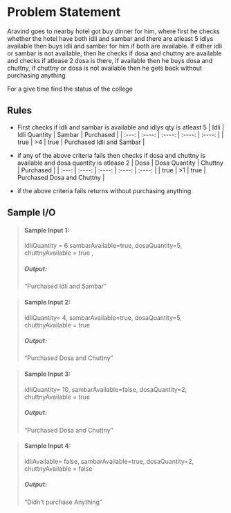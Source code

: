 # Problem Statement   

Aravind goes to nearby hotel got buy dinner for him, where first he checks whether the hotel have both idli and sambar and there are atleast 5 idlys available then buys idli and samber for him if both are available. if either idli or sambar is not available, then he checks if dosa and chuttny are available and checks if atlease 2 dosa is there, if available then he buys dosa and chuttny, if chuttny or dosa is not available then he gets back without purchasing anything

For a give time find the status of the college 

## Rules

* First checks if idli and sambar is available and idlys qty is atleast 5
    | Idli | Idli Quantity | Sambar |  Purchased | 
    | :---:   |  :----:   |  :----:   |   :----:   |   :----:  | 
    | true | >4 | true | Purchased Idli and Sambar | 


* if any of the above criteria fails then checks if dosa and chuttny is available and dosa quantity is atlease 2
    | Dosa | Dosa Quantity | Chuttny |  Purchased | 
    | :---:   |  :----:   |  :----:   |   :----:   |   :----:  | 
    | true | >1 | true | Purchased Dosa and Chuttny | 

* if the above criteria fails 
    returns without purchasing anything



## Sample I/O

> #### Sample Input 1:
>  idliQuantity = 6 sambarAvailable=true, dosaQuantity=5, chuttnyAvailable = true , 
>
> ##### Output:
> “Purchased Idli and Sambar”

> #### Sample Input 2:
> idliQuantity= 4, sambarAvailable=true, dosaQuantity=5, chuttnyAvailable = true 
>
> ##### Output:
> “Purchased Dosa and Chuttny”

> #### Sample Input 3:
> idliQuantity= 10, sambarAvailable=false, dosaQuantity=2, chuttnyAvailable = true 
>
> ##### Output:
> “Purchased Dosa and Chuttny”

> #### Sample Input 4:
> idliAvailable= false, sambarAvailable=true, dosaQuantity=2, chuttnyAvailable = false 
>
> ##### Output:
> “Didn't purchase Anything”
